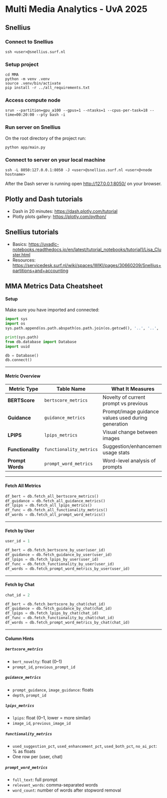 # Multi Media Analytics - UvA 2025

## Snellius
### Connect to Snellius
```
ssh <user>@snellius.surf.nl 
```

### Setup project
```
cd MMA
python -m venv .venv
source .venv/bin/activate
pip install -r ../all_requirements.txt
```


### Access compute node
```
srun --partition=gpu_a100 --gpus=1 --ntasks=1 --cpus-per-task=18 --time=00:20:00 --pty bash -i
```

### Run server on Snellius
On the root directory of the project run:
```
python app/main.py
```

### Connect to server on your local machine
```
ssh -L 8050:127.0.0.1:8050 -J <user>@snellius.surf.nl <user>@<node hostname>
```


After the Dash server is running open http://127.0.0.1:8050/ on your browser.


## Plotly and Dash tutorials
- Dash in 20 minutes: https://dash.plotly.com/tutorial
- Plotly plots gallery: https://plotly.com/python/

## Snellius tutorials
- Basics: https://uvadlc-notebooks.readthedocs.io/en/latest/tutorial_notebooks/tutorial1/Lisa_Cluster.html
- Resources: https://servicedesk.surf.nl/wiki/spaces/WIKI/pages/30660209/Snellius+partitions+and+accounting


## MMA Metrics Data Cheatsheet

#### Setup

Make sure you have imported and connected:

```python
import sys
import os
sys.path.append(os.path.abspath(os.path.join(os.getcwd(), '..', '..', 'app')))

print(sys.path)
from db.database import Database
import uuid

db = Database()
db.connect()
```

---

#### Metric Overview

| Metric Type       | Table Name              | What It Measures                                    |
| ----------------- | ----------------------- | --------------------------------------------------- |
| **BERTScore**     | `bertscore_metrics`     | Novelty of current prompt vs previous               |
| **Guidance**      | `guidance_metrics`      | Prompt/image guidance values used during generation |
| **LPIPS**         | `lpips_metrics`         | Visual change between images                        |
| **Functionality** | `functionality_metrics` | Suggestion/enhancement usage stats                  |
| **Prompt Words**  | `prompt_word_metrics`   | Word-level analysis of prompts                      |

---

#### Fetch All Metrics

```python
df_bert = db.fetch_all_bertscore_metrics()
df_guidance = db.fetch_all_guidance_metrics()
df_lpips = db.fetch_all_lpips_metrics()
df_func = db.fetch_all_functionality_metrics()
df_words = db.fetch_all_prompt_word_metrics()
```

---

#### Fetch by User

```python
user_id = 1

df_bert = db.fetch_bertscore_by_user(user_id)
df_guidance = db.fetch_guidance_by_user(user_id)
df_lpips = db.fetch_lpips_by_user(user_id)
df_func = db.fetch_functionality_by_user(user_id)
df_words = db.fetch_prompt_word_metrics_by_user(user_id)
```

---

#### Fetch by Chat

```python
chat_id = 2

df_bert = db.fetch_bertscore_by_chat(chat_id)
df_guidance = db.fetch_guidance_by_chat(chat_id)
df_lpips = db.fetch_lpips_by_chat(chat_id)
df_func = db.fetch_functionality_by_chat(chat_id)
df_words = db.fetch_prompt_word_metrics_by_chat(chat_id)
```

---

#### Column Hints

##### `bertscore_metrics`

* `bert_novelty`: float (0–1)
* `prompt_id`, `previous_prompt_id`

##### `guidance_metrics`

* `prompt_guidance`, `image_guidance`: floats
* `depth`, `prompt_id`

##### `lpips_metrics`

* `lpips`: float (0–1, lower = more similar)
* `image_id`, `previous_image_id`

##### `functionality_metrics`

* `used_suggestion_pct`, `used_enhancement_pct`, `used_both_pct`, `no_ai_pct`: % as floats
* One row per (user, chat)

##### `prompt_word_metrics`

* `full_text`: full prompt
* `relevant_words`: comma-separated words
* `word_count`: number of words after stopword removal
